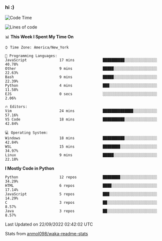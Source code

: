 ### hi :)

<!--START_SECTION:waka-->
![Code Time](http://img.shields.io/badge/Code%20Time-938%20hrs%202%20mins-blue)

![Lines of code](https://img.shields.io/badge/From%20Hello%20World%20I%27ve%20Written-599%20Thousand%20lines%20of%20code-blue)

📊 **This Week I Spent My Time On** 

```text
⌚︎ Time Zone: America/New_York

💬 Programming Languages: 
JavaScript               17 mins             ██████████░░░░░░░░░░░░░░░   40.78% 
Other                    9 mins              █████░░░░░░░░░░░░░░░░░░░░   22.63% 
Bash                     9 mins              █████░░░░░░░░░░░░░░░░░░░░   22.39% 
Python                   4 mins              ███░░░░░░░░░░░░░░░░░░░░░░   11.58% 
EJS                      0 secs              ░░░░░░░░░░░░░░░░░░░░░░░░░   2.06%

🔥 Editors: 
Vim                      24 mins             ██████████████░░░░░░░░░░░   57.16% 
VS Code                  18 mins             ██████████░░░░░░░░░░░░░░░   42.84%

💻 Operating System: 
Windows                  18 mins             ██████████░░░░░░░░░░░░░░░   42.84% 
WSL                      15 mins             ████████░░░░░░░░░░░░░░░░░   34.97% 
Linux                    9 mins              █████░░░░░░░░░░░░░░░░░░░░   22.18%

```

**I Mostly Code in Python** 

```text
Python                   12 repos            ████████░░░░░░░░░░░░░░░░░   34.29% 
HTML                     6 repos             ████░░░░░░░░░░░░░░░░░░░░░   17.14% 
JavaScript               5 repos             ███░░░░░░░░░░░░░░░░░░░░░░   14.29% 
C                        3 repos             ██░░░░░░░░░░░░░░░░░░░░░░░   8.57% 
Java                     3 repos             ██░░░░░░░░░░░░░░░░░░░░░░░   8.57%

```



 Last Updated on 22/09/2022 02:42:02 UTC
<!--END_SECTION:waka-->

Stats from [anmol098/waka-readme-stats](https://github.com/anmol098/waka-readme-stats)